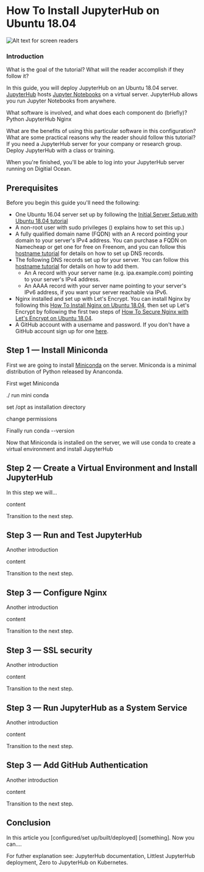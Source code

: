 <!--
Before submission,  create a new Droplet and test your article from start to finish on it exactly as written. 
Cut and paste commands from the article into your terminal exactly. 
If you find yourself executing a command that isn't in the article, 
incorporate it into the article to make sure the reader gets the exact same results. 
DO will test the article and send it back if DO runs into technical problems, which significantly slows down the publication process.
-->


# How To Install JupyterHub on Ubuntu 18.04

![Alt text for screen readers](https://imgur.com/HeHb8Jt.png)

### Introduction
<!-- 
Introductory paragraph about the topic that explains what this topic is about and why the reader should care; what problem does it solve?
-->

What is the goal of the tutorial? What will the reader accomplish if they follow it?

In this guide, you will deploy JupyterHub on an Ubuntu 18.04 server. [JupyterHub](#) hosts [Jupyter Notebooks](#) on a virtual server. JupyterHub allows you run Jupyter Notebooks from anywhere.

What software is involved, and what does each component do (briefly)? Python JupyterHub Nginx

What are the benefits of using this particular software in this configuration? What are some practical reasons why the reader should follow this tutorial? If you need a JupyterHub server for your company or research group. Deploy JupyterHub with a class or training.

When you're finished, you'll be able to log into your JupyterHub server running on Digitial Ocean.

## Prerequisites

<!-- Prerequisites are important. Learn more at https://do.co/style#prerequisites -->

Before you begin this guide you'll need the following:

- One Ubuntu 16.04 server set up by following the [Initial Server Setup with Ubuntu 18.04 tutorial](#)
- A non-root user with sudo privileges (<insert link to Initial Server Setup article for the OS used in this tutorial>) explains how to set this up.)
- A fully qualified domain name (FQDN) with an A record pointing your domain to your server's IPv4 address. You can purchase a FQDN on Namecheap or get one for free on Freenom, and you can follow this [hostname tutorial](#) for details on how to set up DNS records.
- The following DNS records set up for your server. You can follow this [hostname tutorial](#) for details on how to add them.
    - An A record with your server name (e.g. ipa.example.com) pointing to your server's IPv4 address.
    - An AAAA record with your server name pointing to your server's IPv6 address, if you want your server reachable via IPv6.
- Nginx installed and set up with Let's Encrypt. You can install Nginx by following this [How To Install Nginx on Ubuntu 18.04](#), then set up Let's Encrypt by following the first two steps of [How To Secure Nginx with Let's Encrypt on Ubuntu 18.04](#). 
- A GitHub account with a username and password. If you don't have a GitHub account sign up for one [here](#).

## Step 1 — Install Miniconda

First we are going to install [Miniconda](#) on the server. Miniconda is a minimal distribution of Python released by Ananconda. 

First wget Miniconda

./ run mini conda

set /opt as installation directory

change permissions

Finally run conda --version

<!--
When showing a command, explain the command first by talking about what it does. Then show the command.

If showing a configuration file, try to show only the relevant parts and explain what needs to change.
-->

Now that Miniconda is installed on the server, we will use conda to create a virtual environment and install JupyterHub

## Step 2 — Create a Virtual Environment and Install JupyterHub

In this step we will...

content

Transition to the next step.

## Step 3 — Run and Test JupyterHub

Another introduction

content

Transition to the next step.

## Step 3 — Configure Nginx

Another introduction

content

Transition to the next step.

## Step 3 — SSL security

Another introduction

content

Transition to the next step.

## Step 3 — Run JupyterHub as a System Service

Another introduction

content

Transition to the next step.

## Step 3 — Add GitHub Authentication

Another introduction

content

Transition to the next step.

## Conclusion

In this article you [configured/set up/built/deployed] [something]. Now you can....

<!-- Speak  to reader benefits of this technique or procedure and optionally provide places for further exploration. -->

For futher explanation see: JupyterHub documentation, Littlest JupyterHub deployment, Zero to JupyterHub on Kubernetes.

<!-- Some examples of how to mark up various things

This is _italics_ and this is **bold**.

Only use italics and bold for specific things. Learn more at https://do.co/style#bold-and-italics

This is `inline code`. Use it for referencing package names and commands.

Here's a command someone types in the Terminal:

```command
sudo nano /etc/nginx/sites-available/default
```

Here's a configuration file. The label on the first line lets you clearly state the file that's being shown or modified:

```nginx
[label /etc/nginx/sites-available/default]
server {
    listen 80 default_server;
    listen [::]:80 default_server ipv6only=on;

    root <^>/usr/share/nginx/html<^>;
    index index.html index.htm;

    server_name localhost;

    location / {
        try_files $uri $uri/ =404;
    }
}
```

Here's output from a command:

```
[secondary_label Output]
Could not connect to Redis at 127.0.0.1:6379: Connection refused
```

Learn about formatting commands and terminal output at https://do.co/style#code

Key presses should be written in ALLCAPS with in-line code formatting: `ENTER`.

Use a plus symbol (+) if keys need to be pressed simultaneously: `CTRL+C`.

This is a <^>variable<^>.

This is an `<^>in-line code variable<^>`

Learn more about how to use variables to highlight important items at https://do.co/style#variables

Use `<^>your_server_ip<^>` when referencing the IP of the server.  Use `111.111.111.111` and `222.222.222.222` if you need other IP addresses in examples.

Learn more about host names and domains at https://do.co/style#users-hostnames-and-domains

<$>[note]
**Note:** This is a note.
<$>

<$>[warning]
**Warning:** This is a warning.
<$>

Learn more about notes at https://do.co/style#notes-and-warnings

Screenshots should be in PNG format and hosted on imgur. Embed them in the article using the following format:

![Alt text for screen readers](/path/to/img.png)

Learn more about images at https://do.co/style#images-and-other-assets
-->

